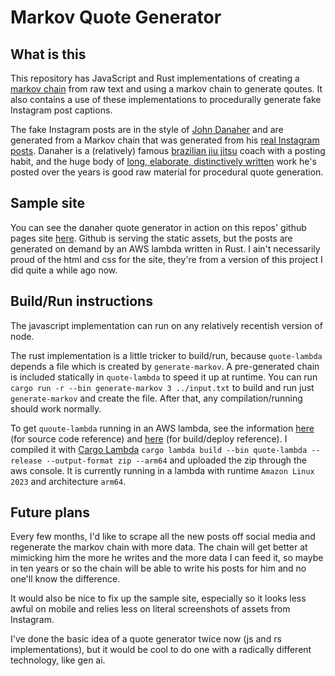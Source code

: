 # Markov Quote Generator

## What is this

This repository has JavaScript and Rust implementations of creating a [markov chain](https://en.wikipedia.org/wiki/Markov_chain) from raw text and using a markov chain to generate qoutes. It also contains a use of these implementations to procedurally generate fake Instagram post captions.

The fake Instagram posts are in the style of [John Danaher](https://www.newyorker.com/culture/persons-of-interest/the-jujitsu-master-turning-an-ancient-art-into-a-modern-science) and are generated from a Markov chain that was generated from his [real Instagram posts](https://www.instagram.com/p/Bm1rtgJBLTS/?taken-by=danaherjohn). Danaher is a (relatively) famous [brazilian jiu jitsu](https://www.youtube.com/watch?v=g06mHKoEl7g) coach with a posting habit, and the huge body of [long, elaborate, distinctively written](https://www.youtube.com/watch?v=rIzroXoyn2Y) work he's posted over the years is good raw material for procedural quote generation.

## Sample site

You can see the danaher quote generator in action on this repos' github pages site [here](https://spencerwhitehead7.github.io/markov-danaher-quotes). Github is serving the static assets, but the posts are generated on demand by an AWS lambda written in Rust. I ain't necessarily proud of the html and css for the site, they're from a version of this project I did quite a while ago now.

## Build/Run instructions

The javascript implementation can run on any relatively recentish version of node.

The rust implementation is a little tricker to build/run, because `quote-lambda` depends a file which is created by `generate-markov`. A pre-generated chain is included statically in `quote-lambda` to speed it up at runtime. You can run `cargo run -r --bin generate-markov 3 ../input.txt` to build and run just `generate-markov` and create the file. After that, any compilation/running should work normally.

To get `quoute-lambda` running in an AWS lambda, see the information [here](https://github.com/awslabs/aws-lambda-rust-runtime) (for source code reference) and [here](https://docs.aws.amazon.com/sdk-for-rust/latest/dg/lambda.html) (for build/deploy reference). I compiled it with [Cargo Lambda](https://www.cargo-lambda.info) `cargo lambda build --bin quote-lambda --release --output-format zip --arm64` and uploaded the zip through the aws console. It is currently running in a lambda with runtime `Amazon Linux 2023` and architecture `arm64`.

## Future plans

Every few months, I'd like to scrape all the new posts off social media and regenerate the markov chain with more data. The chain will get better at mimicking him the more he writes and the more data I can feed it, so maybe in ten years or so the chain will be able to write his posts for him and no one'll know the difference.

It would also be nice to fix up the sample site, especially so it looks less awful on mobile and relies less on literal screenshots of assets from Instagram.

I've done the basic idea of a quote generator twice now (js and rs implementations), but it would be cool to do one with a radically different technology, like gen ai.
